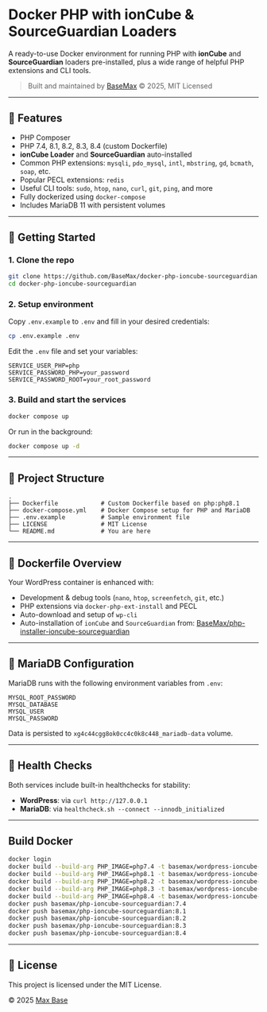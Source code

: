 # Docker PHP with ionCube & SourceGuardian Loaders

A ready-to-use Docker environment for running PHP with **ionCube** and **SourceGuardian** loaders pre-installed, plus a wide range of helpful PHP extensions and CLI tools.

> Built and maintained by [BaseMax](https://github.com/BaseMax) © 2025, MIT Licensed

---

## 🧩 Features

* PHP Composer
* PHP 7.4, 8.1, 8.2, 8.3, 8.4 (custom Dockerfile)
* **ionCube Loader** and **SourceGuardian** auto-installed
* Common PHP extensions: `mysqli`, `pdo_mysql`, `intl`, `mbstring`, `gd`, `bcmath`, `soap`, etc.
* Popular PECL extensions: `redis`
* Useful CLI tools: `sudo`, `htop`, `nano`, `curl`, `git`, `ping`, and more
* Fully dockerized using `docker-compose`
* Includes MariaDB 11 with persistent volumes

---

## 🚀 Getting Started

### 1. Clone the repo

```bash
git clone https://github.com/BaseMax/docker-php-ioncube-sourceguardian.git
cd docker-php-ioncube-sourceguardian
```

### 2. Setup environment

Copy `.env.example` to `.env` and fill in your desired credentials:

```bash
cp .env.example .env
```

Edit the `.env` file and set your variables:

```env
SERVICE_USER_PHP=php
SERVICE_PASSWORD_PHP=your_password
SERVICE_PASSWORD_ROOT=your_root_password
```

### 3. Build and start the services

```bash
docker compose up
```

Or run in the background:

```bash
docker compose up -d
```

---

## 📁 Project Structure

```
.
├── Dockerfile            # Custom Dockerfile based on php:php8.1
├── docker-compose.yml    # Docker Compose setup for PHP and MariaDB
├── .env.example          # Sample environment file
├── LICENSE               # MIT License
└── README.md             # You are here
```

---

## 🧱 Dockerfile Overview

Your WordPress container is enhanced with:

* Development & debug tools (`nano`, `htop`, `screenfetch`, `git`, etc.)
* PHP extensions via `docker-php-ext-install` and PECL
* Auto-download and setup of `wp-cli`
* Auto-installation of `ionCube` and `SourceGuardian` from:
  [BaseMax/php-installer-ioncube-sourceguardian](https://github.com/BaseMax/php-installer-ioncube-sourceguardian)

---

## 🐬 MariaDB Configuration

MariaDB runs with the following environment variables from `.env`:

```env
MYSQL_ROOT_PASSWORD
MYSQL_DATABASE
MYSQL_USER
MYSQL_PASSWORD
```

Data is persisted to `xg4c44cgg8ok0cc4c0k8c448_mariadb-data` volume.

---

## 🧪 Health Checks

Both services include built-in healthchecks for stability:

* **WordPress**: via `curl http://127.0.0.1`
* **MariaDB**: via `healthcheck.sh --connect --innodb_initialized`

---

## Build Docker

```bash
docker login
docker build --build-arg PHP_IMAGE=php7.4 -t basemax/wordpress-ioncube-sourceguardian:7.4 .
docker build --build-arg PHP_IMAGE=php8.1 -t basemax/wordpress-ioncube-sourceguardian:8.1 .
docker build --build-arg PHP_IMAGE=php8.2 -t basemax/wordpress-ioncube-sourceguardian:8.2 .
docker build --build-arg PHP_IMAGE=php8.3 -t basemax/wordpress-ioncube-sourceguardian:8.3 .
docker build --build-arg PHP_IMAGE=php8.4 -t basemax/wordpress-ioncube-sourceguardian:8.4 .
docker push basemax/php-ioncube-sourceguardian:7.4
docker push basemax/php-ioncube-sourceguardian:8.1
docker push basemax/php-ioncube-sourceguardian:8.2
docker push basemax/php-ioncube-sourceguardian:8.3
docker push basemax/php-ioncube-sourceguardian:8.4
```

---

## 📝 License

This project is licensed under the MIT License.

© 2025 [Max Base](https://github.com/BaseMax)
